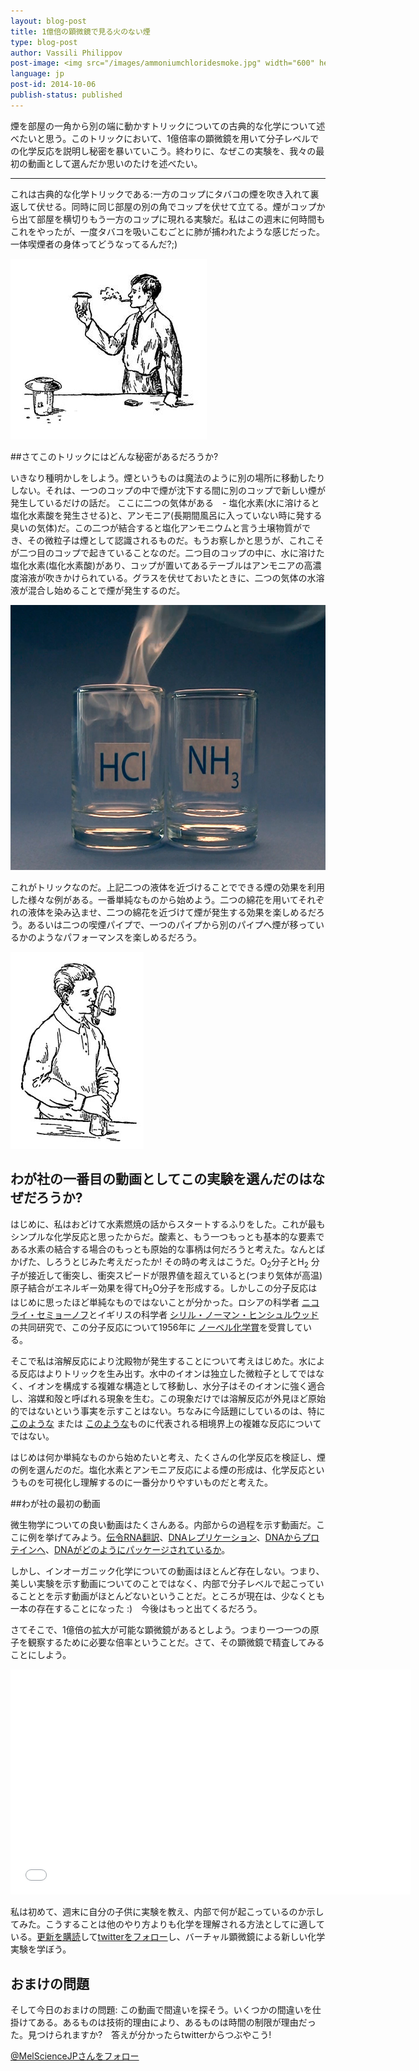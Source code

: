 ```yaml
---
layout: blog-post
title: 1億倍の顕微鏡で見る火のない煙
type: blog-post
author: Vassili Philippov
post-image: <img src="/images/ammoniumchloridesmoke.jpg" width="600" height="424" alt="Smoke of ammonium chloride">
language: jp
post-id: 2014-10-06
publish-status: published
---
```

煙を部屋の一角から別の端に動かすトリックについての古典的な化学について述べたいと思う。このトリックにおいて、1億倍率の顕微鏡を用いて分子レベルでの化学反応を説明し秘密を暴いていこう。終わりに、なぜこの実験を、我々の最初の動画として選んだか思いのたけを述べたい。
<!-- more -->
---
これは古典的な化学トリックである:一方のコップにタバコの煙を吹き入れて裏返して伏せる。同時に同じ部屋の別の角でコップを伏せて立てる。煙がコップから出て部屋を横切りもう一方のコップに現れる実験だ。私はこの週末に何時間もこれをやったが、一度タバコを吸いこむごとに肺が捕われたような感じだった。一体喫煙者の身体ってどうなってるんだ?;)

<img src="/images/movingofsmoke.png" width="314" height="289" alt="煙が一つのコップから別のコップに移動">

##さてこのトリックにはどんな秘密があるだろうか?

いきなり種明かしをしよう。煙というものは魔法のように別の場所に移動したりしない。それは、一つのコップの中で煙が沈下する間に別のコップで新しい煙が発生しているだけの話だ。
ここに二つの気体がある　- 塩化水素(水に溶けると塩化水素酸を発生させる)と、アンモニア(長期間風呂に入っていない時に発する臭いの気体)だ。この二つが結合すると塩化アンモニウムと言う土壌物質ができ、その微粒子は煙として認識されるものだ。もうお察しかと思うが、これこそが二つ目のコップで起きていることなのだ。二つ目のコップの中に、水に溶けた塩化水素(塩化水素酸)があり、コップが置いてあるテーブルはアンモニアの高濃度溶液が吹きかけられている。グラスを伏せておいたときに、二つの気体の水溶液が混合し始めることで煙が発生するのだ。

<img src="/images/ammoniumchloridesmoke.jpg" width="600" height="424" alt="塩化アンモニウムの煙">

これがトリックなのだ。上記二つの液体を近づけることでできる煙の効果を利用した様々な例がある。一番単純なものから始めよう。二つの綿花を用いてそれぞれの液体を染み込ませ、二つの綿花を近づけて煙が発生する効果を楽しめるだろう。あるいは二つの喫煙パイプで、一つのパイプから別のパイプへ煙が移っているかのようなパフォーマンスを楽しめるだろう。

<img src="/images/twosmokingtubes.png" width="213" height="315">

## わが社の一番目の動画としてこの実験を選んだのはなぜだろうか?


はじめに、私はおどけて水素燃焼の話からスタートするふりをした。これが最もシンプルな化学反応と思ったからだ。酸素と、もう一つもっとも基本的な要素である水素の結合する場合のもっとも原始的な事柄は何だろうと考えた。なんとばかげた、しろうとじみた考えだったか! その時の考えはこうだ。O<sub>2</sub>分子とH<sub>2</sub> 分子が接近して衝突し、衝突スピードが限界値を超えていると(つまり気体が高温)原子結合がエネルギー効果を得てH<sub>2</sub>O分子を形成する。しかしこの分子反応ははじめに思ったほど単純なものではないことが分かった。ロシアの科学者 <a href="https://ja.wikipedia.org/wiki/ニコライ・セミョーノフ">ニコライ・セミョーノフ</a>とイギリスの科学者 <a href="https://ja.wikipedia.org/wiki/シリル・ヒンシュルウッド">シリル・ノーマン・ヒンシュルウッド</a>の共同研究で、この分子反応について1956年に <a href="http://www.nobelprize.org/nobel_prizes/chemistry/laureates/1956/">ノーベル化学賞</a>を受賞している。

そこで私は溶解反応により沈殿物が発生することについて考えはじめた。水による反応はよりトリックを生み出す。水中のイオンは独立した微粒子としてではなく、イオンを構成する複雑な構造として移動し、水分子はそのイオンに強く適合し、溶媒和殻と呼ばれる現象を生む。この現象だけでは溶解反応が外見ほど原始的ではないという事実を示すことはない。ちなみに今話題にしているのは、特に<a href="http://chemistry.melscience.com/experiments/catalytic-oxidation-of-acetone-on-copper-wire.html">このような</a> または <a href="http://chemistry.melscience.com/experiments/oxidation-of-ammonia-with-platinum-catalyst.html">このような</a>ものに代表される相境界上の複雑な反応についてではない。

はじめは何か単純なものから始めたいと考え、たくさんの化学反応を検証し、煙の例を選んだのだ。塩化水素とアンモニア反応による煙の形成は、化学反応というものを可視化し理解するのに一番分かりやすいものだと考えた。

##わが社の最初の動画

微生物学についての良い動画はたくさんある。内部からの過程を示す動画だ。ここに例を挙げてみよう。<a href="https://www.youtube.com/watch?v=TfYf_rPWUdY">伝令RNA翻訳</a>、<a href="https://www.youtube.com/watch?v=OnuspQG0Jd0">DNAレプリケーション</a>、<a href="https://www.youtube.com/watch?v=D3fOXt4MrOM">DNAからプロテインへ</a>、<a href="https://www.youtube.com/watch?v=gbSIBhFwQ4s">DNAがどのようにパッケージされているか</a>。

しかし、インオーガニック化学についての動画はほとんど存在しない。つまり、美しい実験を示す動画についてのことではなく、内部で分子レベルで起こっていることとを示す動画がほとんどないということだ。ところが現在は、少なくとも一本の存在することになった :)　今後はもっと出てくるだろう。

さてそこで、1億倍の拡大が可能な顕微鏡があるとしよう。つまり一つ一つの原子を観察するために必要な倍率ということだ。さて、その顕微鏡で精査してみることにしよう。

<iframe width="640" height="360" src="//www.youtube.com/embed/cz87YmRYwhU?rel=0" frameborder="0" allowfullscreen></iframe>
<br>

私は初めて、週末に自分の子供に実験を教え、内部で何が起こっているのか示してみた。こうすることは他のやり方よりも化学を理解される方法としてに適している。<a href="">更新を購読</a>して<a href="https://twitter.com/MelScienceJP">twitterをフォロー</a>し、バーチャル顕微鏡による新しい化学実験を学ぼう。

## おまけの問題

そして今日のおまけの問題: この動画で間違いを探そう。いくつかの間違いを仕掛けてある。あるものは技術的理由により、あるものは時間の制限が理由だった。見つけられますか?　答えが分かったらtwitterからつぶやこう!

<!-- Begin Twitter follow -->
<a href="https://twitter.com/MelScienceJP" class="twitter-follow-button" data-show-count="false" data-lang="ja" data-size="large">@MelScienceJPさんをフォロー</a>
<script>!function(d,s,id){var js,fjs=d.getElementsByTagName(s)[0],p=/^http:/.test(d.location)?'http':'https';if(!d.getElementById(id)){js=d.createElement(s);js.id=id;js.src=p+'://platform.twitter.com/widgets.js';fjs.parentNode.insertBefore(js,fjs);}}(document, 'script', 'twitter-wjs');</script>
<!-- End Twitter follow -->
